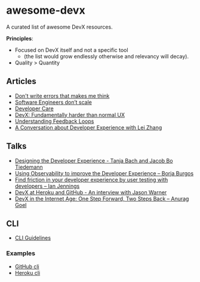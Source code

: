 # awesome-devx

A curated list of awesome DevX resources.

**Principles**:
- Focused on DevX itself and not a specific tool
  - (the list would grow endlessly otherwise and relevancy will decay).
- Quality > Quantity

## Articles

- [Don't write errors that makes me think](https://www.swyx.io/write-errors-that-don-t-make-me-think-24hg/)
- [Software Engineers don’t scale](https://teale.de/post/tech/software-engineers-dont-scale/) 
- [Developer Care](https://jhchabran.dev/posts/dev-care/)
- [DevX: Fundamentally harder than normal UX](https://www.gabrielpickard.com/posts/developer-experience-fundamentally-harder-than-normal-ux/)
- [Understanding Feedback Loops](https://medium.com/@antweiss/understanding-feedback-loops-in-devops-e93b92b74bd1)
- [A Conversation about Developer Experience with Lei Zhang](https://www.techatbloomberg.com/blog/conversation-developer-experience-lei-zhang/)

## Talks

- [Designing the Developer Experience - Tanja Bach and Jacob Bo Tiedemann](https://www.youtube.com/watch?v=55E12TDYf2E)
- [Using Observability to improve the Developer Experience – Borja Burgos](https://www.youtube.com/watch?v=8LlM0knBuLQ)
- [Find friction in your developer experience by user testing with developers – Ian Jennings](https://www.youtube.com/watch?v=Dn6-See4wfk)
- [DevX at Heroku and GitHub - An interview with Jason Warner](https://www.youtube.com/watch?v=SddUEk878jM)
- [DevX in the Internet Age: One Step Forward, Two Steps Back – Anurag Goel](https://www.youtube.com/watch?v=asA7rE0mDeo)

## CLI 

- [CLI Guidelines](https://clig.dev/)

### Examples

- [GitHub cli](https://github.com/cli/cli)
- [Heroku cli](https://devcenter.heroku.com/articles/heroku-cli)
